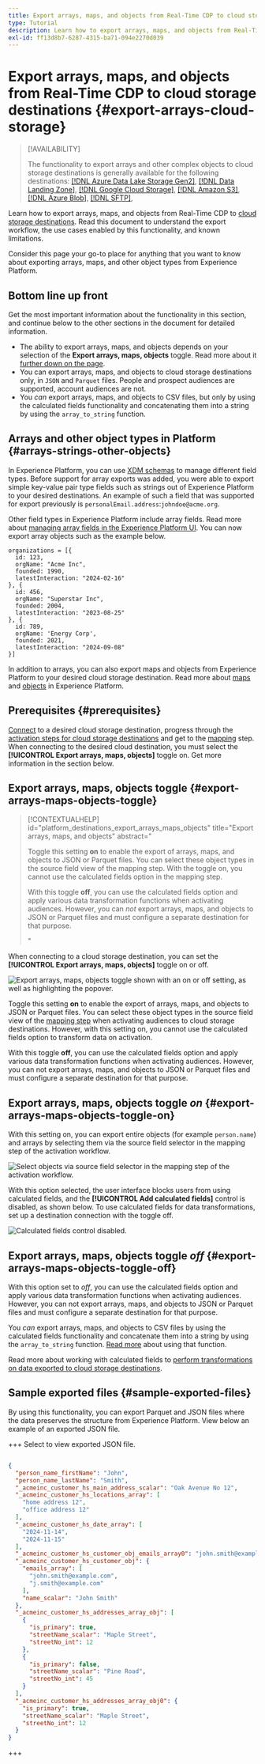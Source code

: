 ```yaml
---
title: Export arrays, maps, and objects from Real-Time CDP to cloud storage destinations
type: Tutorial
description: Learn how to export arrays, maps, and objects from Real-Time CDP to cloud storage destinations.
exl-id: ff13d8b7-6287-4315-ba71-094e2270d039
---
```

# Export arrays, maps, and objects from Real-Time CDP to cloud storage destinations {#export-arrays-cloud-storage}

>[!AVAILABILITY]
>
>The functionality to export arrays and other complex objects to cloud storage destinations is generally available for the following destinations: [[!DNL Azure Data Lake Storage Gen2]](../../destinations/catalog/cloud-storage/adls-gen2.md), [[!DNL Data Landing Zone]](../../destinations/catalog/cloud-storage/data-landing-zone.md), [[!DNL Google Cloud Storage]](../../destinations/catalog/cloud-storage/google-cloud-storage.md), [[!DNL Amazon S3]](../../destinations/catalog/cloud-storage/amazon-s3.md), [[!DNL Azure Blob]](../../destinations/catalog/cloud-storage/azure-blob.md), [[!DNL SFTP]](../../destinations/catalog/cloud-storage/sftp.md),

Learn how to export arrays, maps, and objects from Real-Time CDP to [cloud storage destinations](/help/destinations/catalog/cloud-storage/overview.md). Read this document to understand the export workflow, the use cases enabled by this functionality, and known limitations.

Consider this page your go-to place for anything that you want to know about exporting arrays, maps, and other object types from Experience Platform.

## Bottom line up front

Get the most important information about the functionality in this section, and continue below to the other sections in the document for detailed information.

* The ability to export arrays, maps, and objects depends on your selection of the **Export arrays, maps, objects** toggle. Read more about it [further down on the page](#export-arrays-maps-objects-toggle).
* You can export arrays, maps, and objects to cloud storage destinations only, in `JSON` and `Parquet` files. People and prospect audiences are supported, account audiences are not.
* You *can* export arrays, maps, and objects to CSV files, but only by using the calculated fields functionality and concatenating them into a string by using the `array_to_string` function.

## Arrays and other object types in Platform {#arrays-strings-other-objects}

In Experience Platform, you can use [XDM schemas](/help/xdm/home.md) to manage different field types. Before support for array exports was added, you were able to export simple key-value pair type fields such as strings out of Experience Platform to your desired destinations. An example of such a field that was supported for export previously is `personalEmail.address`:`johndoe@acme.org`.

Other field types in Experience Platform include array fields. Read more about [managing array fields in the Experience Platform UI](/help/xdm/ui/fields/array.md). You can now export array objects such as the example below.

``` 
organizations = [{
  id: 123,
  orgName: "Acme Inc",
  founded: 1990,
  latestInteraction: "2024-02-16"
}, {
  id: 456,
  orgName: "Superstar Inc",
  founded: 2004,
  latestInteraction: "2023-08-25"
}, {
  id: 789,
  orgName: 'Energy Corp',
  founded: 2021,
  latestInteraction: "2024-09-08"
}]
```

In addition to arrays, you can also export maps and objects from Experience Platform to your desired cloud storage destination. Read more about [maps](/help/xdm/ui/fields/map.md) and [objects](/help/xdm/ui/fields/object.md) in Experience Platform.

## Prerequisites {#prerequisites}

[Connect](/help/destinations/ui/connect-destination.md) to a desired cloud storage destination, progress through the [activation steps for cloud storage destinations](/help/destinations/ui/activate-batch-profile-destinations.md) and get to the [mapping](/help/destinations/ui/activate-batch-profile-destinations.md#mapping) step. When connecting to the desired cloud destination, you must select the **[!UICONTROL Export arrays, maps, objects]** toggle on. Get more information in the section below.

## Export arrays, maps, objects toggle {#export-arrays-maps-objects-toggle}

>[!CONTEXTUALHELP]
>id="platform_destinations_export_arrays_maps_objects"
>title="Export arrays, maps, and objects"
>abstract="<p> Toggle this setting <b>on</b> to enable the export of arrays, maps, and objects to JSON or Parquet files. You can select these object types in the source field view of the mapping step. With the toggle on, you cannot use the calculated fields option in the mapping step.</p><p>With this toggle <b>off</b>, you can use the calculated fields option and apply various data transformation functions when activating audiences. However, you can <i>not</i> export arrays, maps, and objects to JSON or Parquet files and must configure a separate destination for that purpose.</p>"

When connecting to a cloud storage destination, you can set the **[!UICONTROL Export arrays, maps, objects]** toggle on or off.

![Export arrays, maps, objects toggle shown with an on or off setting, as well as highlighting the popover.](/help/destinations/assets/ui/export-arrays-calculated-fields/export-objects-toggle.gif)

Toggle this setting **on** to enable the export of arrays, maps, and objects to JSON or Parquet files. You can select these object types in the source field view of the [mapping step](/help/destinations/ui/activate-batch-profile-destinations.md#mapping) when activating audiences to cloud storage destinations. However, with this setting on, you cannot use the calculated fields option to transform data on activation.

With this toggle **off**, you can use the calculated fields option and apply various data transformation functions when activating audiences. However, you can not export arrays, maps, and objects to JSON or Parquet files and must configure a separate destination for that purpose.

## Export arrays, maps, objects toggle *on* {#export-arrays-maps-objects-toggle-on}

With this setting on, you can export entire objects (for example `person.name`) and arrays by selecting them via the source field selector in the mapping step of the activation workflow.

![Select objects via source field selector in the mapping step of the activation workflow.](/help/destinations/assets/ui/export-arrays-calculated-fields/select-object.gif)

With this option selected, the user interface blocks users from using calculated fields, and the **[!UICONTROL Add calculated fields]** control is disabled, as shown below. To use calculated fields for data transformations, set up a destination connection with the toggle off.

![Calculated fields control disabled.](/help/destinations/assets/ui/export-arrays-calculated-fields/calculated-fields-disabled.png)

## Export arrays, maps, objects toggle *off* {#export-arrays-maps-objects-toggle-off}

With this option set to *off*, you can use the calculated fields option and apply various data transformation functions when activating audiences. However, you can not export arrays, maps, and objects to JSON or Parquet files and must configure a separate destination for that purpose.

You *can* export arrays, maps, and objects to CSV files by using the calculated fields functionality and concatenate them into a string by using the `array_to_string` function. [Read more](#array-to-string-function-export-arrays) about using that function.

Read more about working with calculated fields to [perform transformations on data exported to cloud storage destinations](/help/destinations/ui/data-transformations-calculated-fields.md).

## Sample exported files {#sample-exported-files}

By using this functionality, you can export Parquet and JSON files where the data preserves the structure from Experience Platform. View below an example of an exported JSON file.

+++ Select to view exported JSON file.

```json

{
  "person_name_firstName": "John",
  "person_name_lastName": "Smith",
  "_acmeinc_customer_hs_main_address_scalar": "Oak Avenue No 12",
  "_acmeinc_customer_hs_locations_array": [
    "home address 12",
    "office address 12"
  ],
  "_acmeinc_customer_hs_date_array": [
    "2024-11-14",
    "2024-11-15"
  ],
  "_acmeinc_customer_hs_customer_obj_emails_array0": "john.smith@example.com",
  "_acmeinc_customer_hs_customer_obj": {
    "emails_array": [
      "john.smith@example.com",
      "j.smith@example.com"
    ],
    "name_scalar": "John Smith"
  },
  "_acmeinc_customer_hs_addresses_array_obj": [
    {
      "is_primary": true,
      "streetName_scalar": "Maple Street",
      "streetNo_int": 12
    },
    {
      "is_primary": false,
      "streetName_scalar": "Pine Road",
      "streetNo_int": 45
    }
  ],
  "_acmeinc_customer_hs_addresses_array_obj0": {
    "is_primary": true,
    "streetName_scalar": "Maple Street",
    "streetNo_int": 12
  }
}

```

+++